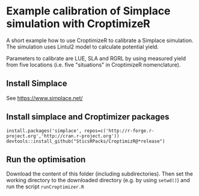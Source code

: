 # Example calibration of Simplace simulation with CroptimizeR

A short example how to use CroptimizeR to calibrate a Simplace simulation. 
The simulation uses Lintul2 model to calculate potential yield. 

Parameters to calibrate are LUE, SLA and RGRL by using measured yield from five locations (i.e. five "situations" in CroptimizeR nomenclature).  

## Install Simplace

See https://www.simplace.net/

## Install simplace and Croptimizer packages

```{r}
install.packages('simplace', repos=c('http://r-forge.r-project.org','http://cran.r-project.org'))
devtools::install_github("SticsRPacks/CroptimizR@*release")
```

## Run the optimisation

Download the content of this folder (including subdirectories). Then set the working directory to the downloaded directory (e.g. by using `setwd()`) and run the script `runCroptimizer.R`
